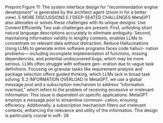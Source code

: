 Preprint
Figure 11: The system interface design for “recommendation engine development” is generated by
the architect agent (zoom in for a better view).
E
MORE DISCUSSIONS
E.1
DEEP-SEATED CHALLENGES
MetaGPT also alleviates or solves these challenges with its unique designs:
Use Context Efficiently
Two sub-challenges are present. First, unfolding short natural language
descriptions accurately to eliminate ambiguity. Second, maintaining information validity in lengthy
contexts, enables LLMs to concentrate on relevant data without distraction.
Reduce Hallucinations
Using LLMs to generate entire software programs faces code halluci-
nation problems—-including incomplete implementation of functions, missing dependencies, and
potential undiscovered bugs, which may be more serious. LLMs often struggle with software gen-
eration due to vague task definitions. Focusing on granular tasks like requirement analysis and
package selection offers guided thinking, which LLMs lack in broad task solving.
E.2
INFORMATION OVERLOAD
In MetaGPT, we use a global message pool and a subscription mechanism to address “information
overload,” which refers to the problem of receiving excessive or irrelevant information. This issue
is dependent on specific applications. MetaGPT employs a message pool to streamline communi-
cation, ensuring efficiency. Additionally, a subscription mechanism filters out irrelevant contexts,
enhancing the relevance and utility of the information. This design is particularly crucial in soft-
26
